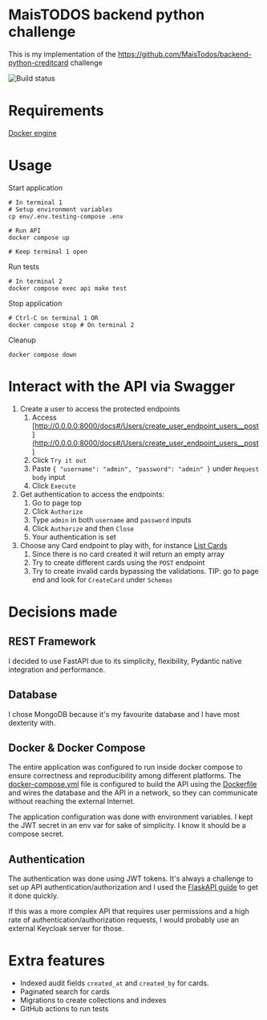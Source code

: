 # MaisTODOS backend python challenge

This is my implementation of the https://github.com/MaisTodos/backend-python-creditcard challenge

![Build status](https://github.com/Pacheco95/desafio-backend-python-creditcard/actions/workflows/python-app.yml/badge.svg)

# Requirements

[Docker engine](https://docs.docker.com/engine/)

# Usage

Start application

```shell
# In terminal 1
# Setup environment variables
cp env/.env.testing-compose .env

# Run API
docker compose up

# Keep terminal 1 open
```

Run tests

```shell
# In terminal 2
docker compose exec api make test
```

Stop application

```shell
# Ctrl-C on terminal 1 OR
docker compose stop # On terminal 2
```

Cleanup

```shell
docker compose down
```

# Interact with the API via Swagger

1. Create a user to access the protected endpoints
   1. Access [http://0.0.0.0:8000/docs#/Users/create_user_endpoint_users__post](http://0.0.0.0:8000/docs#/Users/create_user_endpoint_users__post)
   2. Click `Try it out`
   3. Paste `{ "username": "admin", "password": "admin" }` under `Request body` input
   4. Click `Execute`
2. Get authentication to access the endpoints:
   1. Go to page top
   2. Click `Authorize`
   3. Type `admin` in both `username` and `password` inputs
   4. Click `Authorize` and then `Close`
   5. Your authentication is set
3. Choose any Card endpoint to play with, for instance [List Cards](http://0.0.0.0:8000/docs#/Card/find_all_cards_by_id_endpoint_cards__get)
   1. Since there is no card created it will return an empty array
   2. Try to create different cards using the `POST` endpoint
   3. Try to create invalid cards bypassing the validations. TIP: go to page end and look for `CreateCard` under `Schemas`

# Decisions made

## REST Framework

I decided to use FastAPI due to its simplicity, flexibility, Pydantic native integration and performance.

## Database

I chose MongoDB because it's my favourite database and I have most dexterity with.

## Docker & Docker Compose

The entire application was configured to run inside docker compose to ensure correctness and reproducibility among
different platforms. The [docker-compose.yml](docker-compose.yml) file is configured to build the API using
the [Dockerfile](Dockerfile) and wires the database and the API in a network, so they can communicate without reaching
the external Internet.

The application configuration was done with environment variables.
I kept the JWT secret in an env var for sake of simplicity. I know it should be a compose secret.

## Authentication

The authentication was done using JWT tokens.
It's always a challenge to set up API authentication/authorization and I used
the [FlaskAPI guide](https://fastapi.tiangolo.com/tutorial/security/first-steps/) to get it done quickly.

If this was a more complex API that requires user permissions and a high rate of authentication/authorization requests,
I would probably use an external Keycloak server for those.

# Extra features

- Indexed audit fields `created_at` and `created_by` for cards.
- Paginated search for cards
- Migrations to create collections and indexes
- GitHub actions to run tests 
